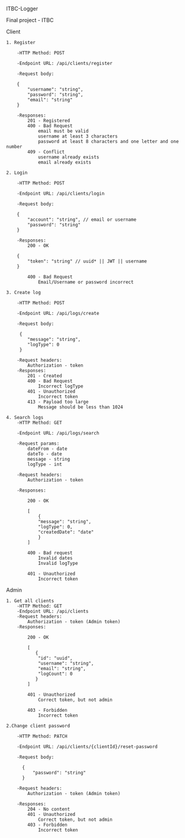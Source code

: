 ITBC-Logger

Final project - ITBC 

Client

    1. Register

        -HTTP Method: POST

        -Endpoint URL: /api/clients/register

        -Request body:

        {
            "username": "string",
            "password": "string",
            "email": "string"
        }

        -Responses:
            201 - Registered
            400 - Bad Request
                email must be valid
                username at least 3 characters
                password at least 8 characters and one letter and one number
            409 - Conflict
                username already exists
                email already exists

    2. Login

        -HTTP Method: POST

        -Endpoint URL: /api/clients/login

        -Request body:

        {
            "account": "string", // email or username
            "password": "string"
        }

        -Responses:
            200 - OK

        {
            "token": "string" // uuid* || JWT || username
        }

            400 - Bad Request
                Email/Username or password incorrect

    3. Create log 
        
        -HTTP Method: POST 
        
        -Endpoint URL: /api/logs/create 
        
        -Request body:

         {
            "message": "string",
            "logType": 0
         }

        -Request headers:
            Authorization - token
        -Responses:
            201 - Created
            400 - Bad Request
                Incorrect logType
            401 - Unauthorized
                Incorrect token
            413 - Payload too large
                Message should be less than 1024

    4. Search logs
        -HTTP Method: GET
        
        -Endpoint URL: /api/logs/search
        
        -Request params:
            dateFrom - date
            dateTo - date
            message - string
            logType - int
            
        -Request headers:
            Authorization - token
            
        -Responses:

            200 - OK

            [
                {
                "message": "string",
                "logType": 0,
                "createdDate": "date"
                }
            ]

            400 - Bad request
                Invalid dates
                Invalid logType

            401 - Unauthorized
                Incorrect token

Admin

    1. Get all clients
        -HTTP Method: GET
        -Endpoint URL: /api/clients
        -Request headers:
            Authorization - token (Admin token)
        -Responses:

            200 - OK

            [
               {
                "id": "uuid",
                "username": "string",
                "email": "string",
                "logCount": 0
               }
            ]

            401 - Unauthorized
                Correct token, but not admin

            403 - Forbidden
                Incorrect token
                
    2.Change client password

        -HTTP Method: PATCH

        -Endpoint URL: /api/clients/{clientId}/reset-password

        -Request body:

          {
              "password": "string"
          }

        -Request headers:
            Authorization - token (Admin token)

        -Responses:
            204 - No content
            401 - Unauthorized
                Correct token, but not admin
            403 - Forbidden
                Incorrect token
